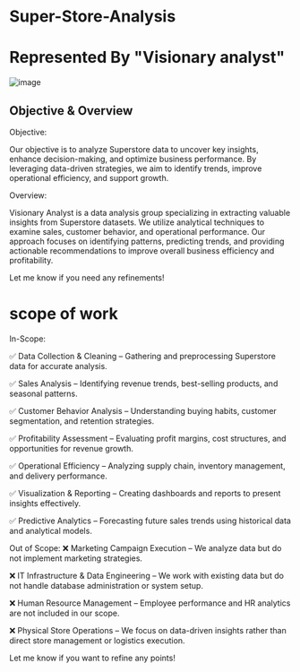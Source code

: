 # Super-Store-Analysis 
# Represented By "Visionary analyst"
![image](https://github.com/user-attachments/assets/2dd92037-75ae-417e-aa20-71c6c63c44c9)

## Objective & Overview



Objective:

Our objective is to analyze Superstore data to uncover key insights, enhance decision-making, and optimize business performance. By leveraging data-driven strategies, we aim to identify trends, improve operational efficiency, and support growth.

Overview:

Visionary Analyst is a data analysis group specializing in extracting valuable insights from Superstore datasets. We utilize analytical techniques to examine sales, customer behavior, and operational performance. Our approach focuses on identifying patterns, predicting trends, and providing actionable recommendations to improve overall business efficiency and profitability.

Let me know if you need any refinements!



# scope of work

 In-Scope:

✅ Data Collection & Cleaning – Gathering and preprocessing Superstore data for accurate analysis.

✅ Sales Analysis – Identifying revenue trends, best-selling products, and seasonal patterns.

✅ Customer Behavior Analysis – Understanding buying habits, customer segmentation, and retention strategies.

✅ Profitability Assessment – Evaluating profit margins, cost structures, and opportunities for revenue growth.

✅ Operational Efficiency – Analyzing supply chain, inventory management, and delivery performance.

✅ Visualization & Reporting – Creating dashboards and reports to present insights effectively.

✅ Predictive Analytics – Forecasting future sales trends using historical data and analytical models.


Out of Scope:
❌ Marketing Campaign Execution – We analyze data but do not implement marketing strategies.

❌ IT Infrastructure & Data Engineering – We work with existing data but do not handle database administration or system setup.

❌ Human Resource Management – Employee performance and HR analytics are not included in our scope.

❌ Physical Store Operations – We focus on data-driven insights rather than direct store management or logistics execution.

Let me know if you want to refine any points! 
